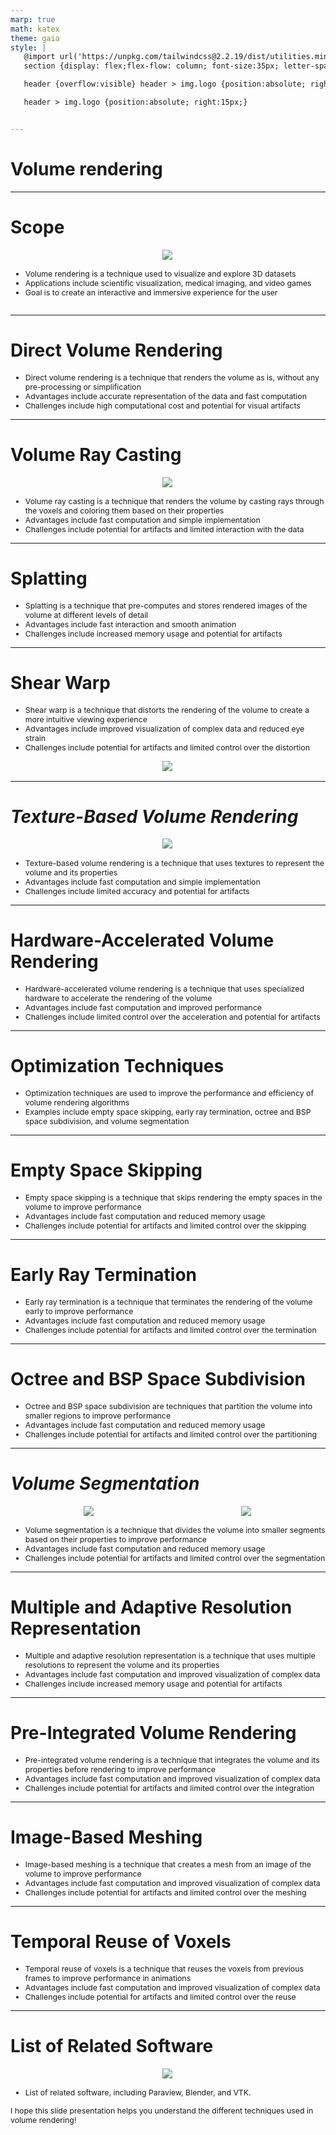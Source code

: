 ```yaml
---
marp: true
math: katex
theme: gaia
style: |
   @import url('https://unpkg.com/tailwindcss@2.2.19/dist/utilities.min.css');
   section {display: flex;flex-flow: column; font-size:35px; letter-spacing:1.4px;}

   header {overflow:visible} header > img.logo {position:absolute; right:15px;}

   header > img.logo {position:absolute; right:15px;}


---
```

<!-- backgroundImage: url('backgrounds/aaabstract (1).png') -->
<!-- _class: lead -->

 # Volume rendering

---
<style scoped>p,li {font-size:0.84em}</style>

 # **Scope**
<div style='flex:1 1 auto; min-height:0;' class="grid grid-cols-8 gap-4">
<div style='display:flex; flex-flow:column; min-height:0;' class="col-span-4">

<div style="display: flex; flex: 1 1 auto; flex-flow: row; min-height: 0"><div style="display: flex; flex: 1 1 auto; justify-content: center;min-height:0;min-width:0; margin-bottom:0.1em;;margin-right:0.15em">
<img style='object-fit: contain; max-height:100%; max-width:100%; background-color: rgba(0,0,0,0);' src='https://upload.wikimedia.org/wikipedia/commons/thumb/5/5f/CT_presentation_as_thin_slice%2C_projection_and_volume_rendering.jpg/220px-CT_presentation_as_thin_slice%2C_projection_and_volume_rendering.jpg'/>
</div>
</div>

</div>

<div style='display:flex; flex-flow:column; min-height:0;' class="col-span-4">

- Volume rendering is a technique used to visualize and explore 3D datasets
- Applications include scientific visualization, medical imaging, and video games
- Goal is to create an interactive and immersive experience for the user
</div>

</div>


---
<style scoped>p,li {font-size:0.88em}</style>

 # Direct Volume Rendering

- Direct volume rendering is a technique that renders the volume as is, without any pre-processing or simplification
- Advantages include accurate representation of the data and fast computation
- Challenges include high computational cost and potential for visual artifacts

---
<style scoped>p,li {font-size:0.84em}</style>

 # Volume Ray Casting
<div style="display: flex; flex: 1 1 auto; flex-flow: row; min-height: 0"><div style="display: flex; flex: 1 1 auto; justify-content: center;min-height:0;min-width:0; margin-bottom:0.1em;;margin-right:0.15em">
<img style='object-fit: contain; max-height:100%; max-width:100%; background-color: rgba(0,0,0,0);' src='https://upload.wikimedia.org/wikipedia/commons/thumb/b/b5/Croc.5.3.10.a_gb1.jpg/300px-Croc.5.3.10.a_gb1.jpg'/>
</div>
</div>

- Volume ray casting is a technique that renders the volume by casting rays through the voxels and coloring them based on their properties
- Advantages include fast computation and simple implementation
- Challenges include potential for artifacts and limited interaction with the data

---
<style scoped>p,li {font-size:0.88em}</style>

 # Splatting

- Splatting is a technique that pre-computes and stores rendered images of the volume at different levels of detail
- Advantages include fast interaction and smooth animation
- Challenges include increased memory usage and potential for artifacts

---
<style scoped>p,li {font-size:0.84em}</style>

 # Shear Warp
- Shear warp is a technique that distorts the rendering of the volume to create a more intuitive viewing experience
- Advantages include improved visualization of complex data and reduced eye strain
- Challenges include potential for artifacts and limited control over the distortion
<div style="display: flex; flex: 1 1 auto; flex-flow: row; min-height: 0"><div style="display: flex; flex: 1 1 auto; justify-content: center;min-height:0;min-width:0; margin-bottom:0.1em;;margin-right:0.15em">
<img style='object-fit: contain; max-height:100%; max-width:100%; background-color: rgba(0,0,0,0);' src='https://upload.wikimedia.org/wikipedia/commons/thumb/a/a0/VolRenderShearWarp.gif/250px-VolRenderShearWarp.gif'/>
</div>
</div>


---
<style scoped>p,li {font-size:0.84em}</style>

 # _Texture-Based Volume Rendering_
<div style="display: flex; flex: 1 1 auto; flex-flow: row; min-height: 0"><div style="display: flex; flex: 1 1 auto; justify-content: center;min-height:0;min-width:0; margin-bottom:0.1em;;margin-right:0.15em">
<img style='object-fit: contain; max-height:100%; max-width:100%; background-color: rgba(0,0,0,0);' src='https://upload.wikimedia.org/wikipedia/commons/thumb/d/d2/CTSkullImage.png/250px-CTSkullImage.png'/>
</div>
</div>

- Texture-based volume rendering is a technique that uses textures to represent the volume and its properties
- Advantages include fast computation and simple implementation
- Challenges include limited accuracy and potential for artifacts

---
<style scoped>p,li {font-size:0.88em}</style>

 # Hardware-Accelerated Volume Rendering
- Hardware-accelerated volume rendering is a technique that uses specialized hardware to accelerate the rendering of the volume
- Advantages include fast computation and improved performance
- Challenges include limited control over the acceleration and potential for artifacts


---
<style scoped>p,li {font-size:0.92em}</style>

 # **Optimization Techniques**
- Optimization techniques are used to improve the performance and efficiency of volume rendering algorithms
- Examples include empty space skipping, early ray termination, octree and BSP space subdivision, and volume segmentation


---
<style scoped>p,li {font-size:0.88em}</style>

 # Empty Space Skipping

- Empty space skipping is a technique that skips rendering the empty spaces in the volume to improve performance
- Advantages include fast computation and reduced memory usage
- Challenges include potential for artifacts and limited control over the skipping

---
<style scoped>p,li {font-size:0.88em}</style>

 # Early Ray Termination
- Early ray termination is a technique that terminates the rendering of the volume early to improve performance
- Advantages include fast computation and reduced memory usage
- Challenges include potential for artifacts and limited control over the termination


---
<style scoped>p,li {font-size:0.88em}</style>

 # Octree and BSP Space Subdivision
- Octree and BSP space subdivision are techniques that partition the volume into smaller regions to improve performance
- Advantages include fast computation and reduced memory usage
- Challenges include potential for artifacts and limited control over the partitioning


---
<style scoped>p,li {font-size:0.80em}</style>

 # _Volume Segmentation_
<div style="display: flex; flex: 1 1 auto; flex-flow: row; min-height: 0"><div style="display: flex; flex: 1 1 auto; justify-content: center;min-height:0;min-width:0; margin-bottom:0.1em;;margin-right:0.15em">
<img style='object-fit: contain; max-height:100%; max-width:100%; background-color: rgba(0,0,0,0);' src='https://upload.wikimedia.org/wikipedia/commons/thumb/9/95/CT_angiography_of_the_head_without_and_with_bone_removal.jpg/220px-CT_angiography_of_the_head_without_and_with_bone_removal.jpg'/>
</div>
<div style="display: flex; flex: 1 1 auto; justify-content: center;min-height:0;min-width:0; margin-bottom:0.1em;;margin-right:0.15em">
<img style='object-fit: contain; max-height:100%; max-width:100%; background-color: rgba(0,0,0,0);' src='https://upload.wikimedia.org/wikipedia/commons/thumb/b/bd/3D_CT_of_thorax.jpg/220px-3D_CT_of_thorax.jpg'/>
</div>
</div>

- Volume segmentation is a technique that divides the volume into smaller segments based on their properties to improve performance
- Advantages include fast computation and reduced memory usage
- Challenges include potential for artifacts and limited control over the segmentation

---
<style scoped>p,li {font-size:0.88em}</style>

 # Multiple and Adaptive Resolution Representation
- Multiple and adaptive resolution representation is a technique that uses multiple resolutions to represent the volume and its properties
- Advantages include fast computation and improved visualization of complex data
- Challenges include increased memory usage and potential for artifacts


---
<style scoped>p,li {font-size:0.88em}</style>

 # **Pre-Integrated Volume Rendering**
- Pre-integrated volume rendering is a technique that integrates the volume and its properties before rendering to improve performance
- Advantages include fast computation and improved visualization of complex data
- Challenges include potential for artifacts and limited control over the integration


---
<style scoped>p,li {font-size:0.88em}</style>

 # Image-Based Meshing

- Image-based meshing is a technique that creates a mesh from an image of the volume to improve performance
- Advantages include fast computation and improved visualization of complex data
- Challenges include potential for artifacts and limited control over the meshing

---
<style scoped>p,li {font-size:0.88em}</style>

 # Temporal Reuse of Voxels

- Temporal reuse of voxels is a technique that reuses the voxels from previous frames to improve performance in animations
- Advantages include fast computation and improved visualization of complex data
- Challenges include potential for artifacts and limited control over the reuse

---
<style scoped>p,li {font-size:0.88em}</style>

 # List of Related Software
<div style="display: flex; flex: 1 1 auto; flex-flow: row; min-height: 0"><div style="display: flex; flex: 1 1 auto; justify-content: center;min-height:0;min-width:0; margin-bottom:0.1em;;margin-right:0.15em">
<img style='object-fit: contain; max-height:100%; max-width:100%; background-color: rgba(0,0,0,0);' src='https://upload.wikimedia.org/wikipedia/commons/thumb/5/5a/V3d-display_01.png/250px-V3d-display_01.png'/>
</div>
</div>

- List of related software, including Paraview, Blender, and VTK.

I hope this slide presentation helps you understand the different techniques used in volume rendering!